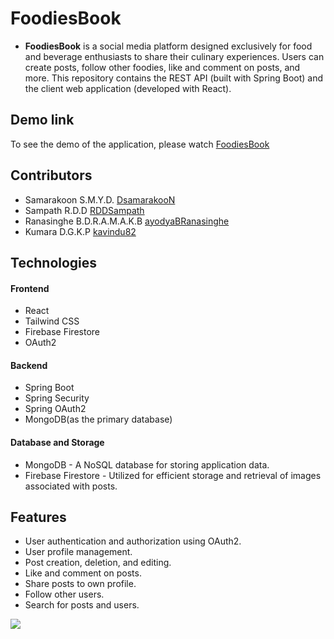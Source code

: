 # FoodiesBook

- **FoodiesBook** is a social media platform designed exclusively for food and beverage enthusiasts to share their culinary experiences. Users can create posts, follow other foodies, like and comment on posts, and more. This repository contains the REST API (built with Spring Boot) and the client web application (developed with React).

## Demo link
To see the demo of the application, please watch [FoodiesBook](https://firebasestorage.googleapis.com/v0/b/foodies-uploads.appspot.com/o/images%2Ffoodiesbook.gif?alt=media&token=37bc227d-d406-4ca3-b68f-e72fe0939b6b)

## Contributors

- Samarakoon S.M.Y.D. [DsamarakooN](https://github.com/DsamarakooN)
- Sampath R.D.D [RDDSampath](https://github.com/RDDSampath)
- Ranasinghe B.D.R.A.M.A.K.B [ayodyaBRanasinghe](https://github.com/ayodyaBRanasinghe)
- Kumara D.G.K.P [kavindu82](https://github.com/kavindu82)

## Technologies

#### Frontend
- React
- Tailwind CSS
- Firebase Firestore
- OAuth2
#### Backend
- Spring Boot
- Spring Security
- Spring OAuth2
- MongoDB(as the primary database)
#### Database and Storage
- MongoDB - A NoSQL database for storing application data.
- Firebase Firestore - Utilized for efficient storage and retrieval of images associated with posts.

## Features

- User authentication and authorization using OAuth2.
- User profile management.
- Post creation, deletion, and editing.
- Like and comment on posts.
- Share posts to own profile.
- Follow other users.
- Search for posts and users.

![](https://firebasestorage.googleapis.com/v0/b/foodies-uploads.appspot.com/o/images%2Ffoodiesbook.gif?alt=media&token=37bc227d-d406-4ca3-b68f-e72fe0939b6b)



  



